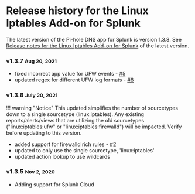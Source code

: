 # Release history for the Linux Iptables Add-on for Splunk

The latest version of the Pi-hole DNS app for Splunk is version 1.3.8. See [Release notes for the Linux Iptables Add-on for Splunk](../../releases/) of the latest version.

### v1.3.7 <small>Aug 20, 2021</small>

- fixed incorrect app value for UFW events - [#5](https://github.com/ZachChristensen28/TA-linux_iptables/issues/5)
- updated regex for different UFW log formats - [#8](https://github.com/ZachChristensen28/TA-linux_iptables/issues/8)

### v1.3.6 <small>July 20, 2021</small>

!!! warning "Notice"
    This updated simplifies the number of sourcetypes down to a single sourcetype (linux:iptables). Any existing reports/alerts/views that are utilizing the old sourcetypes ("linux:iptables:ufw" or "linux:iptables:firewalld") will be impacted. Verify before updating to this version.

- added support for firewalld rich rules - [#2](https://github.com/ZachChristensen28/TA-linux_iptables/issues/2)
- updated to only use the single sourcetype, 'linux:iptables'
- updated action lookup to use wildcards

### v1.3.5 <small>Nov 2, 2020</small>

- Adding support for Splunk Cloud
